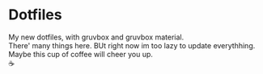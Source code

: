 # Dotfiles
My new dotfiles, with gruvbox and gruvbox material.\
There' many things here.
BUt right now im too lazy to update everythhing.\
Maybe this cup of coffee will cheer you up.\
☕
